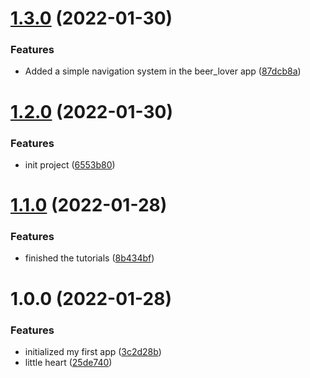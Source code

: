 # [1.3.0](https://github.com/LazyKeru/UV-AMSE-DWM/compare/v1.2.0...v1.3.0) (2022-01-30)


### Features

* Added a simple navigation system in the beer_lover app ([87dcb8a](https://github.com/LazyKeru/UV-AMSE-DWM/commit/87dcb8a090af1bc7fed1e47c7dfa3f34e8361c71))

# [1.2.0](https://github.com/LazyKeru/UV-AMSE-DWM/compare/v1.1.0...v1.2.0) (2022-01-30)


### Features

* init project ([6553b80](https://github.com/LazyKeru/UV-AMSE-DWM/commit/6553b803fb7a0d2875be73852b57ef406317ef04))

# [1.1.0](https://github.com/LazyKeru/UV-AMSE-DWM/compare/v1.0.0...v1.1.0) (2022-01-28)


### Features

* finished the tutorials ([8b434bf](https://github.com/LazyKeru/UV-AMSE-DWM/commit/8b434bfa824bbc10104fbf04b17bcd6754094062))

# 1.0.0 (2022-01-28)


### Features

* initialized my first app ([3c2d28b](https://github.com/LazyKeru/UV-AMSE-DWM/commit/3c2d28b64662f52d2713450c5a1f8c5c0669ebf4))
* little heart ([25de740](https://github.com/LazyKeru/UV-AMSE-DWM/commit/25de740320b08791c802ebf60be37c02052babf1))
